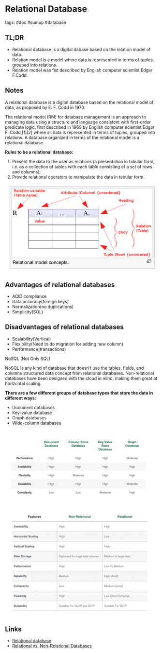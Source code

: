 # Relational Database

tags: #doc #sumup #database

## TL;DR

- Relational database is a digital dabase based on the relation model of data.
- Relation model is a model where data is represented in terms of tuples, grouped into relations.
- Relation model was fist described by English computer scientist Edgar F.Codd.

## Notes

A relational database is a digital database based on the relational model of data, as proposed by E. F. Codd in 1970.

The relational model (RM) for database management is an approach to managing data using a structure and language consistent with first-order predicate logic, first described in 1969 by English computer scientist Edgar F. Codd,[1][2] where all data is represented in terms of tuples, grouped into relations. A database organized in terms of the relational model is a relational database.

**Rules to be a relational database:**

1. Present the data to the user as relations (a presentation in tabular form, i.e. as a collection of tables with each table consisting of a set of rows and columns);
2. Provide relational operators to manipulate the data in tabular form.


![](i/5d84e2f0-01e5-489b-8e3b-22a81f728d17.png)

## Advantages of relational databases

- ACID compliance
- Data accuracy(foreign keys)
- Normalization(no duplications)
- Simplicity(SQL)

## Disadvantages of relational databases

- Scalability(Vertical)
- Flexibility(Need to do migration for adding new column)
- Performance(transactions)

 NoSQL (Not Only SQL)

NoSQL is any kind of database that doesn’t use the tables, fields, and columns structured data concept from relational databases. Non-relational databases have been designed with the cloud in mind, making them great at horizontal scaling.

**There are a few different groups of database types that store the data in different ways:**

- Document databases
- Key-value database
- Graph databases
- Wide-column databases

![](i/afce45af-9149-47b5-93ab-cb1f0058e212.png)

![](i/e7b22084-12a8-4f18-ab25-458d9332eb10.png)

## Links

- [Relational database](https://en.wikipedia.org/wiki/Relational_database)
- [Relational vs. Non-Relational Databases](https://www.mongodb.com/compare/relational-vs-non-relational-databases)
